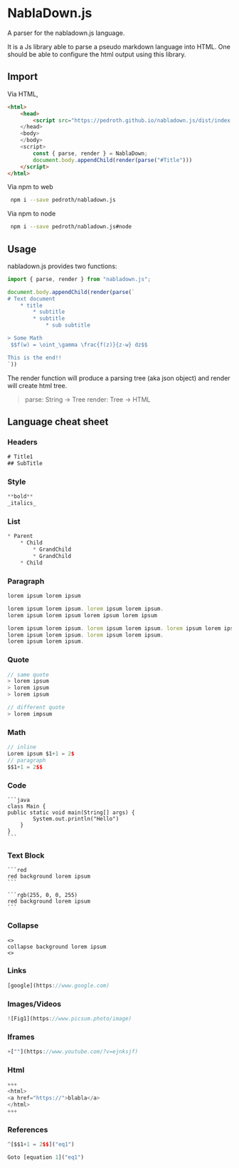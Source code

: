 # NablaDown.js

A parser for the nabladown.js language.

It is a Js library able to parse a pseudo markdown language into HTML. One should be able to configure the html output using this library.

## Import

Via HTML,

```html
<html>
	<head>
		<script src="https://pedroth.github.io/nabladown.js/dist/index.js">
	</head>
	<body>
	</body>
	<script>
		const { parse, render } = NablaDown;
		document.body.appendChild(render(parse("#Title")))
	</script>
</html>
```

Via npm to web

```bash
 npm i --save pedroth/nabladown.js
```

Via npm to node

```bash
 npm i --save pedroth/nabladown.js#node
```

## Usage

nabladown.js provides two functions:

```javascript
import { parse, render } from "nabladown.js";

document.body.appendChild(render(parse(`
# Text document
	* title
		* subtitle
		* subtitle
			* sub subtitle

> Some Math
 $$f(w) = \oint_\gamma \frac{f(z)}{z-w} dz$$

This is the end!!
`))
```

The render function will produce a parsing tree (aka json object) and render will create html tree.

> parse: String -> Tree
> render: Tree -> HTML

## Language cheat sheet

### Headers

```javascript
# Title1
## SubTitle
```

### Style

```javascript
**bold**
_italics_
```

### List

```javascript
* Parent
	* Child
		* GrandChild
		* GrandChild
	* Child
```

### Paragraph

```javascript
lorem ipsum lorem ipsum

lorem ipsum lorem ipsum. lorem ipsum lorem ipsum.
lorem ipsum lorem ipsum lorem ipsum lorem ipsum

lorem ipsum lorem ipsum. lorem ipsum lorem ipsum. lorem ipsum lorem ipsum
lorem ipsum lorem ipsum. lorem ipsum lorem ipsum.
lorem ipsum lorem ipsum.
```

### Quote

```javascript
// same quote
> lorem ipsum
> lorem ipsum
> lorem ipsum

// different quote
> lorem impsum
```

### Math

```javascript
// inline
Lorem ipsum $1+1 = 2$
// paragraph
$$1+1 = 2$$
```

### Code

````
```java
class Main {
public static void main(String[] args) {
		System.out.println("Hello")
	}
}
```
````

### Text Block

````
```red
red background lorem ipsum
```
````

````
```rgb(255, 0, 0, 255)
red background lorem ipsum
```
````

### Collapse

```
<>
collapse background lorem ipsum
<>
```

### Links

```javascript
[google](https://www.google.com)
```

### Images/Videos

```javascript
![Fig1](https://www.picsum.photo/image)
```

### Iframes

```javascript
+[""](https://www.youtube.com/?v=ejnksjf)
```

### Html

```javascript
+++
<html>
<a href="https://">blabla</a>
</html>
+++
```

### References

```javascript
^[$$1+1 = 2$$]("eq1")

Goto [equation 1]("eq1")
```
